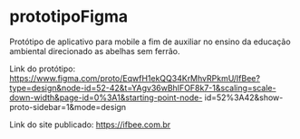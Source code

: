 # prototipoFigma

Protótipo de aplicativo para mobile a fim de auxiliar no ensino da educação ambiental direcionado as abelhas sem ferrão.

Link do protótipo: https://www.figma.com/proto/EqwfH1ekQQ34KrMhvRPkmU/IfBee?type=design&node-id=52-42&t=YAgv36wBhIFOF8k7-1&scaling=scale-down-width&page-id=0%3A1&starting-point-node- id=52%3A42&show-proto-sidebar=1&mode=design

Link do site publicado: https://ifbee.com.br
